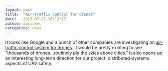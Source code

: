 ```yaml
---
layout: post
title:  "Air-traffic control for drones"
date:   2015-07-25 16:12:17
author: daricket
categories: news
---
```


It looks like Google and a bunch of other companies are investigating an
[air-traffic control system for
drones](http://www.bloomberg.com/news/articles/2015-07-24/google-has-way-to-unclog-drone-filled-skies-like-it-did-the-web). It
would be pretty exciting to see "thousands of drones...routinely ply the
skies above cities." It also opens up an interesting long-term direction
for our project: distributed-systems aspects of UAV safety.